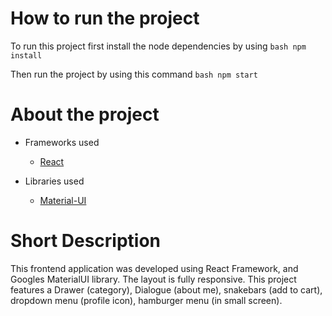 # How to run the project

To run this project first install the node dependencies by using 
    ```bash
    npm install 
    ```

Then run the project by using this command
    ```bash
    npm start 
    ```


# About the project
* Frameworks used
    * [React](https://reactjs.org/) 

* Libraries used
    * [Material-UI](https://mui.com/)


# Short Description
This frontend application was developed using React Framework, and Googles MaterialUI library. 
The layout is fully responsive. This project features a Drawer (category), Dialogue (about me), snakebars (add to cart), 
dropdown menu (profile icon), hamburger menu (in small screen).